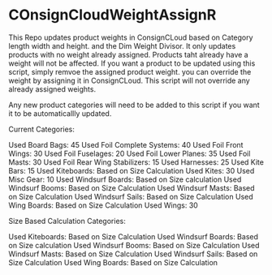 # COnsignCloudWeightAssignR
This Repo updates product weights in ConsignCLoud based on Category length width and height. and the Dim Weight Divisor. It only updates products with no weight already assigned. Products taht already have a weight will not be affected. If you want a product to be updated using this script, simply remvoe the assigned product weight. you can override the weight by assigning it in ConsignCLoud. This script will not override any already assigned weights. 

Any new product categories will need to be added to this script if you want it to be automaticallly updated. 

Current Categories: 

Used Board Bags:	45
Used Foil Complete Systems: 40 
Used Foil Front Wings: 30
Used Foil Fuselages: 20
Used Foil Lower Planes: 35
Used Foil Masts: 30
Used Foil Rear Wing Stabilizers: 15
Used Harnesses:	25
Used Kite Bars: 15
Used Kiteboards: Based on Size Calculation
Used Kites: 30
Used Misc Gear: 10
Used Windsurf Boards: Based on Size calculation
Used Windsurf Booms:	Based on Size Calculation
Used Windsurf Masts: Based on Size Calculation
Used Windsurf Sails: Based on Size Calculation
Used Wing Boards: Based on Size Calculation
Used Wings: 30


Size Based Calculation Categories: 

Used Kiteboards: Based on Size Calculation
Used Windsurf Boards: Based on Size calculation
Used Windsurf Booms:	Based on Size Calculation
Used Windsurf Masts: Based on Size Calculation
Used Windsurf Sails: Based on Size Calculation
Used Wing Boards: Based on Size Calculation
